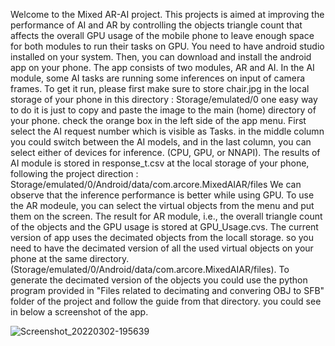 
Welcome to the Mixed AR-AI project. This projects is aimed at improving the performance of AI and AR by controlling the objects triangle count that affects the overall GPU usage of the mobile phone to leave enough space for both modules to run their tasks on GPU.
You need to have android studio installed on your system. Then, you can download and install the android app on your phone. The app consists of two modules, AR and AI. In the AI module, some AI tasks are running some inferences on input of camera frames. To get it run, please first make sure to store chair.jpg in the local storage of your phone in this directory : Storage/emulated/0 
one easy way to do it is just to copy and paste the image to the main (home) directory of your phone.
check the orange box in the left side of the app menu. First select the AI request number which is visible as Tasks. in the middle column you could switch between the AI models, and in the last column, you can select either of devices for inference. (CPU, GPU, or NNAPI). The results of AI module is stored in response_t.csv at the local storage of your phone, following the project direction : Storage/emulated/0/Android/data/com.arcore.MixedAIAR/files
We can observe that the inference performance is better while using GPU.
To use the AR modeule, you can select the virtual objects from the menu and put them on the screen. The result for AR module, i.e., the overall triangle count of the objects and the GPU usage is stored at GPU_Usage.cvs.
The current version of app uses the decimated objects from the locall storage. so you need to have the decimated version of all the used virtual objects on your phone at the same directory. (Storage/emulated/0/Android/data/com.arcore.MixedAIAR/files).
To generate the decimated version of the objects you could use the python program provided in "Files related to decimating and convering OBJ to SFB" folder of the project and follow the guide from that directory. 
you could see in below a screenshot of the app.

![Screenshot_20220302-195639](https://user-images.githubusercontent.com/27611369/156475621-3106af4e-08d0-4511-8287-43605abfe6e4.jpg)
